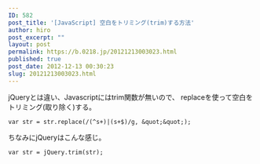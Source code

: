 ```yaml
---
ID: 582
post_title: '[JavaScript] 空白をトリミング(trim)する方法'
author: hiro
post_excerpt: ""
layout: post
permalink: https://b.0218.jp/20121213003023.html
published: true
post_date: 2012-12-13 00:30:23
slug: 20121213003023.html
---
```

jQueryとは違い、Javascriptにはtrim関数が無いので、
replaceを使って空白をトリミング(取り除く)する。

```language-js
var str = str.replace(/(^s+)|(s+$)/g, &quot;&quot;);
```

ちなみにjQueryはこんな感じ。
```language-js
var str = jQuery.trim(str);
```